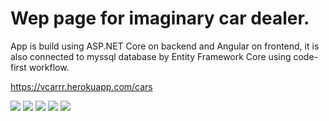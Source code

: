 # Wep page for imaginary car dealer.

App is build using ASP.NET Core on backend and Angular on frontend, it is also connected to myssql database by Entity Framework Core using code-first workflow.

https://vcarrr.herokuapp.com/cars



![](https://i.imgur.com/UiBPFy2.png)
![](https://i.imgur.com/0jIMHU9.png)
![](https://i.imgur.com/TFuveXo.png)
![](https://i.imgur.com/7YFBEzP.png)
![](https://i.imgur.com/VZFsbTA.png)
